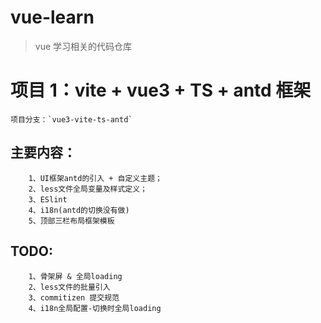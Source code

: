 # vue-learn

> vue 学习相关的代码仓库

# 项目 1：vite + vue3 + TS + antd 框架

    项目分支：`vue3-vite-ts-antd`

   ## 主要内容：

        1、UI框架antd的引入 + 自定义主题；
        2、less文件全局变量及样式定义；
        3、ESlint
        4、i18n(antd的切换没有做)
        5、顶部三栏布局框架模板

   ## TODO:

        1、骨架屏 & 全局loading
        2、less文件的批量引入
        3、commitizen 提交规范
        4、i18n全局配置-切换时全局loading
